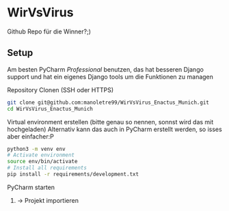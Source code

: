 # WirVsVirus

Github Repo für die Winner?;)



## Setup

Am besten PyCharm *Professional* benutzen, das hat besseren Django support und hat ein eigenes Django tools um die Funktionen zu managen

Repository Clonen (SSH oder HTTPS)

```bash
git clone git@github.com:manoletre99/WirVsVirus_Enactus_Munich.git
cd WirVsVirus_Enactus_Munich
```

Virtual environment erstellen (bitte genau so nennen, sonnst wird das mit hochgeladen)
Alternativ kann das auch in PyCharm erstellt werden, so isses aber einfacher:P

```bash
python3 -m venv env  
# Activate environment
source env/bin/activate
# Install all requirements
pip install -r requirements/development.txt
```

PyCharm starten

1. -> Projekt importieren

